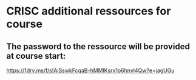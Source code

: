 # CRISC additional ressources for course  

## The password to the ressource will be provided at course start:  
https://1drv.ms/f/s!AiSswkFcqaB-hMMlKsrx1o6hnvl4Qw?e=jagUGu